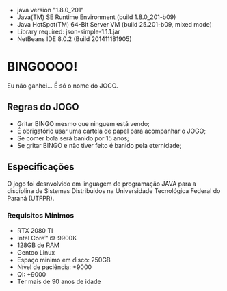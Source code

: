 - java version "1.8.0_201" 
- Java(TM) SE Runtime Environment (build 1.8.0_201-b09)
- Java HotSpot(TM) 64-Bit Server VM (build 25.201-b09, mixed mode)
- Library required: json-simple-1.1.1.jar
- NetBeans IDE 8.0.2 (Build 201411181905)

# BINGOOOO!

Eu não ganhei... É só o nome do JOGO.


## Regras do JOGO

- Gritar BINGO mesmo que ninguem está vendo;
- É obrigatório usar uma cartela de papel para acompanhar o JOGO;
- Se comer bola será banido por 15 anos;
- Se gritar BINGO e não tiver feito é banido pela eternidade;

## Especificações

O jogo foi desnvolvido em linguagem de programação JAVA para a disciplina de Sistemas Distribuidos na Universidade Tecnológica Federal do Paraná (UTFPR).

### Requisitos Mínimos
- RTX 2080 TI
- Intel Core™ i9-9900K
- 128GB de RAM
- Gentoo Linux
- Espaço mínimo em disco: 250GB
- Nível de paciência: +9000
- QI: +9000
- Ter mais de 90 anos de idade
